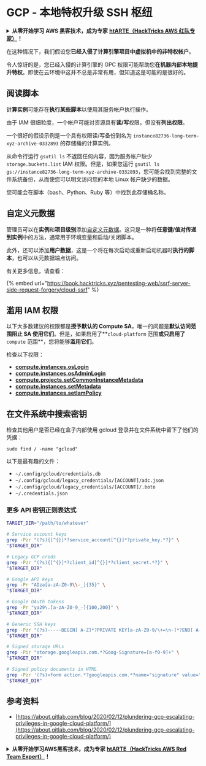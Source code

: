 # GCP - 本地特权升级 SSH 枢纽

<details>

<summary><strong>从零开始学习 AWS 黑客技术，成为专家</strong> <a href="https://training.hacktricks.xyz/courses/arte"><strong>htARTE（HackTricks AWS 红队专家）</strong></a><strong>！</strong></summary>

支持 HackTricks 的其他方式：

* 如果您想看到您的**公司在 HackTricks 中做广告**或**下载 PDF 版的 HackTricks**，请查看[**订阅计划**](https://github.com/sponsors/carlospolop)!
* 获取[**官方 PEASS & HackTricks 商品**](https://peass.creator-spring.com)
* 探索[**PEASS 家族**](https://opensea.io/collection/the-peass-family)，我们的独家[**NFTs**](https://opensea.io/collection/the-peass-family)
* **加入** 💬 [**Discord 群组**](https://discord.gg/hRep4RUj7f) 或 [**电报群组**](https://t.me/peass) 或在 **Twitter** 🐦 [**@carlospolopm**](https://twitter.com/carlospolopm)** 上**关注我。
* 通过向 [**HackTricks**](https://github.com/carlospolop/hacktricks) 和 [**HackTricks Cloud**](https://github.com/carlospolop/hacktricks-cloud) github 仓库提交 PR 来分享您的黑客技巧。

</details>

在这种情况下，我们假设您**已经入侵了计算引擎项目中虚拟机中的非特权帐户**。

令人惊讶的是，您已经入侵的计算引擎的 GPC 权限可能帮助您**在机器内部本地提升特权**。即使在云环境中这并不总是非常有用，但知道这是可能的是很好的。

## 阅读脚本 <a href="#follow-the-scripts" id="follow-the-scripts"></a>

**计算实例**可能存在**执行某些脚本**以使用其服务帐户执行操作。

由于 IAM 很细粒度，一个帐户可能对资源具有**读/写**权限，但没有**列出权限**。

一个很好的假设示例是一个具有权限读/写备份到名为 `instance82736-long-term-xyz-archive-0332893` 的存储桶的计算实例。

从命令行运行 `gsutil ls` 不返回任何内容，因为服务帐户缺少 `storage.buckets.list` IAM 权限。但是，如果您运行 `gsutil ls gs://instance82736-long-term-xyz-archive-0332893`，您可能会找到完整的文件系统备份，从而使您可以明文访问您的本地 Linux 帐户缺少的数据。

您可能会在脚本（bash、Python、Ruby 等）中找到此存储桶名称。

## 自定义元数据

管理员可以在**实例**和**项目级别**添加[自定义元数据](https://cloud.google.com/compute/docs/storing-retrieving-metadata#custom)。这只是一种将**任意键/值对传递到实例**中的方法，通常用于环境变量和启动/关闭脚本。

此外，还可以添加**用户数据**，这是一个将在每次启动或重新启动机器时**执行的脚本**，也可以从元数据端点访问。

有关更多信息，请查看：

{% embed url="https://book.hacktricks.xyz/pentesting-web/ssrf-server-side-request-forgery/cloud-ssrf" %}

## 滥用 IAM 权限

以下大多数建议的权限都是**授予默认的 Compute SA**，唯一的问题是**默认访问范围阻止 SA 使用它们**。但是，如果启用了**`cloud-platform` 范围**或只启用了**`compute` 范围**，您将能够**滥用它们**。

检查以下权限：

* [**compute.instances.osLogin**](gcp-compute-privesc/#compute.instances.oslogin)
* [**compute.instances.osAdminLogin**](gcp-compute-privesc/#compute.instances.osadminlogin)
* [**compute.projects.setCommonInstanceMetadata**](gcp-compute-privesc/#compute.projects.setcommoninstancemetadata)
* [**compute.instances.setMetadata**](gcp-compute-privesc/#compute.instances.setmetadata)
* [**compute.instances.setIamPolicy**](gcp-compute-privesc/#compute.instances.setiampolicy)

## 在文件系统中搜索密钥

检查其他用户是否已经在盒子内部使用 gcloud 登录并在文件系统中留下了他们的凭据：
```
sudo find / -name "gcloud"
```
以下是最有趣的文件：

* `~/.config/gcloud/credentials.db`
* `~/.config/gcloud/legacy_credentials/[ACCOUNT]/adc.json`
* `~/.config/gcloud/legacy_credentials/[ACCOUNT]/.boto`
* `~/.credentials.json`

### 更多 API 密钥正则表达式
```bash
TARGET_DIR="/path/to/whatever"

# Service account keys
grep -Pzr "(?s){[^{}]*?service_account[^{}]*?private_key.*?}" \
"$TARGET_DIR"

# Legacy GCP creds
grep -Pzr "(?s){[^{}]*?client_id[^{}]*?client_secret.*?}" \
"$TARGET_DIR"

# Google API keys
grep -Pr "AIza[a-zA-Z0-9\\-_]{35}" \
"$TARGET_DIR"

# Google OAuth tokens
grep -Pr "ya29\.[a-zA-Z0-9_-]{100,200}" \
"$TARGET_DIR"

# Generic SSH keys
grep -Pzr "(?s)-----BEGIN[ A-Z]*?PRIVATE KEY[a-zA-Z0-9/\+=\n-]*?END[ A-Z]*?PRIVATE KEY-----" \
"$TARGET_DIR"

# Signed storage URLs
grep -Pir "storage.googleapis.com.*?Goog-Signature=[a-f0-9]+" \
"$TARGET_DIR"

# Signed policy documents in HTML
grep -Pzr '(?s)<form action.*?googleapis.com.*?name="signature" value=".*?">' \
"$TARGET_DIR"
```
## 参考资料

* [https://about.gitlab.com/blog/2020/02/12/plundering-gcp-escalating-privileges-in-google-cloud-platform/](https://about.gitlab.com/blog/2020/02/12/plundering-gcp-escalating-privileges-in-google-cloud-platform/)

<details>

<summary><strong>从零开始学习AWS黑客技术，成为专家</strong> <a href="https://training.hacktricks.xyz/courses/arte"><strong>htARTE（HackTricks AWS Red Team Expert）</strong></a><strong>！</strong></summary>

支持HackTricks的其他方式：

* 如果您想在HackTricks中看到您的**公司广告**或**下载PDF格式的HackTricks**，请查看[**订阅计划**](https://github.com/sponsors/carlospolop)!
* 获取[**官方PEASS & HackTricks周边产品**](https://peass.creator-spring.com)
* 探索[**PEASS家族**](https://opensea.io/collection/the-peass-family)，我们的独家[**NFTs**](https://opensea.io/collection/the-peass-family)
* **加入** 💬 [**Discord群**](https://discord.gg/hRep4RUj7f) 或 [**电报群**](https://t.me/peass) 或 **关注**我的**Twitter** 🐦 [**@carlospolopm**](https://twitter.com/carlospolopm)**。**
* 通过向[**HackTricks**](https://github.com/carlospolop/hacktricks)和[**HackTricks Cloud**](https://github.com/carlospolop/hacktricks-cloud) github仓库提交PR来分享您的黑客技巧。

</details>
